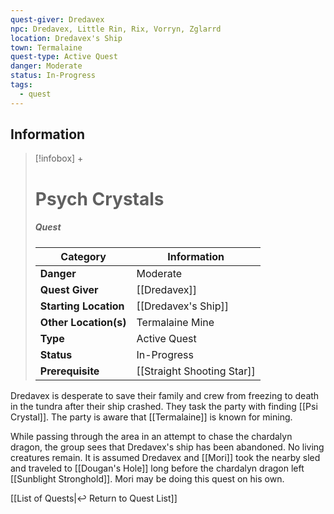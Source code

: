 ```yaml
---
quest-giver: Dredavex
npc: Dredavex, Little Rin, Rix, Vorryn, Zglarrd
location: Dredavex's Ship
town: Termalaine
quest-type: Active Quest
danger: Moderate
status: In-Progress
tags:
  - quest
---
```


## Information
> [!infobox] +
> # Psych Crystals
> ##### Quest
> | Category | Information |
> | ---- | ---- |
> | **Danger** | Moderate |
> | **Quest Giver** | [[Dredavex]] |
> | **Starting Location** | [[Dredavex's Ship]] |
> | **Other Location(s)** | Termalaine Mine |
> | **Type** | Active Quest |
> | **Status** | In-Progress |
> | **Prerequisite** | [[Straight Shooting Star]] |

Dredavex is desperate to save their family and crew from freezing to death in the tundra after their ship crashed. They task the party with finding [[Psi Crystal]]. The party is aware that [[Termalaine]] is known for mining.

While passing through the area in an attempt to chase the chardalyn dragon, the group sees that Dredavex's ship has been abandoned. No living creatures remain. It is assumed Dredavex and [[Mori]] took the nearby sled and traveled to [[Dougan's Hole]] long before the chardalyn dragon left [[Sunblight Stronghold]]. Mori may be doing this quest on his own.

[[List of Quests|↩️ Return to Quest List]]